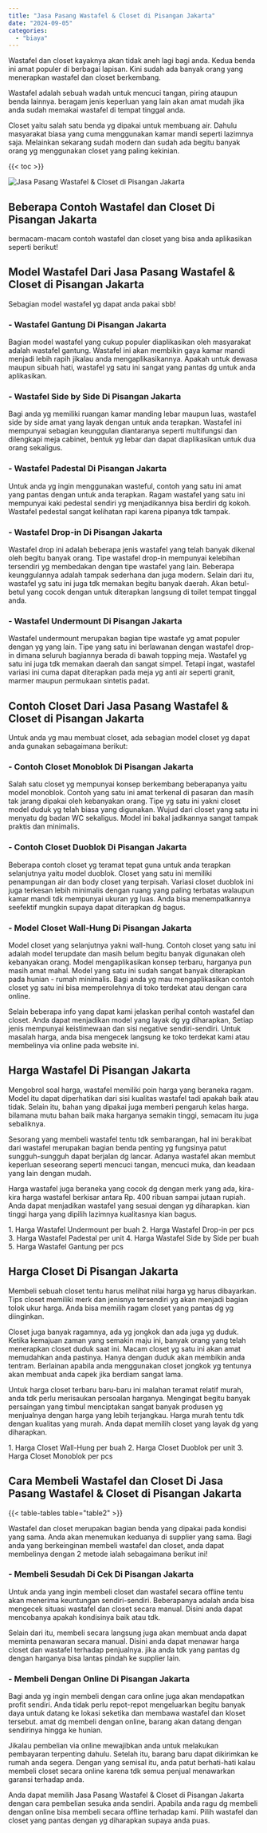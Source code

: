 ```yaml
---
title: "Jasa Pasang Wastafel & Closet di Pisangan Jakarta"
date: "2024-09-05"
categories: 
  - "biaya"
---
```


Wastafel dan closet kayaknya akan tidak aneh lagi bagi anda. Kedua benda ini amat populer di berbagai lapisan. Kini sudah ada banyak orang yang menerapkan wastafel dan closet berkembang.

Wastafel adalah sebuah wadah untuk mencuci tangan, piring ataupun benda lainnya. beragam jenis keperluan yang lain akan amat mudah jika anda sudah memakai wastafel di tempat tinggal anda.

Closet yaitu salah satu benda yg dipakai untuk membuang air. Dahulu masyarakat biasa yang cuma menggunakan kamar mandi seperti lazimnya saja. Melainkan sekarang sudah modern dan sudah ada begitu banyak orang yg menggunakan closet yang paling kekinian.

{{< toc >}}

![Jasa Pasang Wastafel & Closet di Pisangan Jakarta](/images/wastafel-closet-murah51.png)

## Beberapa Contoh Wastafel dan Closet Di Pisangan Jakarta

bermacam-macam contoh wastafel dan closet yang bisa anda aplikasikan seperti berikut!

## Model Wastafel Dari Jasa Pasang Wastafel & Closet di Pisangan Jakarta

Sebagian model wastafel yg dapat anda pakai sbb!

### \- Wastafel Gantung Di Pisangan Jakarta

Bagian model wastafel yang cukup populer diaplikasikan oleh masyarakat adalah wastafel gantung. Wastafel ini akan membikin gaya kamar mandi menjadi lebih rapih jikalau anda mengaplikasikannya. Apakah untuk dewasa maupun sibuah hati, wastafel yg satu ini sangat yang pantas dg untuk anda aplikasikan.

### \- Wastafel Side by Side Di Pisangan Jakarta

Bagi anda yg memiliki ruangan kamar manding lebar maupun luas, wastafel side by side amat yang layak dengan untuk anda terapkan. Wastafel ini mempunyai sebagian keunggulan diantaranya seperti multifungsi dan dilengkapi meja cabinet, bentuk yg lebar dan dapat diaplikasikan untuk dua orang sekaligus.

### \- Wastafel Padestal Di Pisangan Jakarta

Untuk anda yg ingin menggunakan wasteful, contoh yang satu ini amat yang pantas dengan untuk anda terapkan. Ragam wastafel yang satu ini mempunyai kaki pedestal sendiri yg menjadikannya bisa berdiri dg kokoh. Wastafel pedestal sangat kelihatan rapi karena pipanya tdk tampak.

### \- Wastafel Drop-in Di Pisangan Jakarta

Wastafel drop ini adalah beberapa jenis wastafel yang telah banyak dikenal oleh begitu banyak orang. Tipe wastafel drop-in mempunyai kelebihan tersendiri yg membedakan dengan tipe wastafel yang lain. Beberapa keunggulannya adalah tampak sederhana dan juga modern. Selain dari itu, wastafel yg satu ini juga tdk memakan begitu banyak daerah. Akan betul-betul yang cocok dengan untuk diterapkan langsung di toilet tempat tinggal anda.

### \- Wastafel Undermount Di Pisangan Jakarta

Wastafel undermount merupakan bagian tipe wastafe yg amat populer dengan yg yang lain. Tipe yang satu ini berlawanan dengan wastafel drop-in dimana seluruh bagiannya berada di bawah topping meja. Wastafel yg satu ini juga tdk memakan daerah dan sangat simpel. Tetapi ingat, wastafel variasi ini cuma dapat diterapkan pada meja yg anti air seperti granit, marmer maupun permukaan sintetis padat.

## Contoh Closet Dari Jasa Pasang Wastafel & Closet di Pisangan Jakarta

Untuk anda yg mau membuat closet, ada sebagian model closet yg dapat anda gunakan sebagaimana berikut:

### \- Contoh Closet Monoblok Di Pisangan Jakarta

Salah satu closet yg mempunyai konsep berkembang beberapanya yaitu model monoblok. Contoh yang satu ini amat terkenal di pasaran dan masih tak jarang dipakai oleh kebanyakan orang. Tipe yg satu ini yakni closet model duduk yg telah biasa yang digunakan. Wujud dari closet yang satu ini menyatu dg badan WC sekaligus. Model ini bakal jadikannya sangat tampak praktis dan minimalis.

### \- Contoh Closet Duoblok Di Pisangan Jakarta

Beberapa contoh closet yg teramat tepat guna untuk anda terapkan selanjutnya yaitu model duoblok. Closet yang satu ini memiliki penampungan air dan body closet yang terpisah. Variasi closet duoblok ini juga terkesan lebih minimalis dengan ruang yang paling terbatas walaupun kamar mandi tdk mempunyai ukuran yg luas. Anda bisa menempatkannya seefektif mungkin supaya dapat diterapkan dg bagus.

### \- Model Closet Wall-Hung Di Pisangan Jakarta

Model closet yang selanjutnya yakni wall-hung. Contoh closet yang satu ini adalah model terupdate dan masih belum begitu banyak digunakan oleh kebanyakan orang. Model mengaplikasikan konsep terbaru, harganya pun masih amat mahal. Model yang satu ini sudah sangat banyak diterapkan pada hunian - rumah minimalis. Bagi anda yg mau mengaplikasikan contoh closet yg satu ini bisa memperolehnya di toko terdekat atau dengan cara online.

Selain beberapa info yang dapat kami jelaskan perihal contoh wastafel dan closet. Anda dapat menjadikan model yang layak dg yg diharapkan, Setiap jenis mempunyai keistimewaan dan sisi negative sendiri-sendiri. Untuk masalah harga, anda bisa mengecek langsung ke toko terdekat kami atau membelinya via online pada website ini.

## Harga Wastafel Di Pisangan Jakarta

Mengobrol soal harga, wastafel memiliki poin harga yang beraneka ragam. Model itu dapat diperhatikan dari sisi kualitas wastafel tadi apakah baik atau tidak. Selain itu, bahan yang dipakai juga memberi pengaruh kelas harga. bilamana mutu bahan baik maka harganya semakin tinggi, semacam itu juga sebaliknya.

Sesorang yang membeli wastafel tentu tdk sembarangan, hal ini berakibat dari wastafel merupakan bagian benda penting yg fungsinya patut sungguh-sungguh dapat berjalan dg lancar. Adanya wastafel akan membut keperluan seseorang seperti mencuci tangan, mencuci muka, dan keadaan yang lain dengan mudah.

Harga wastafel juga beraneka yang cocok dg dengan merk yang ada, kira-kira harga wastafel berkisar antara Rp. 400 ribuan sampai jutaan rupiah. Anda dapat menjadikan wastafel yang sesuai dengan yg diharapkan. kian tinggi harga yang dipilih lazimnya kualitasnya kian bagus.

1\. Harga Wastafel Undermount per buah 2. Harga Wastafel Drop-in per pcs 3. Harga Wastafel Padestal per unit 4. Harga Wastafel Side by Side per buah 5. Harga Wastafel Gantung per pcs

## Harga Closet Di Pisangan Jakarta

Membeli sebuah closet tentu harus melihat nilai harga yg harus dibayarkan. Tips closet memiliki merk dan jenisnya tersendiri yg akan menjadi bagian tolok ukur harga. Anda bisa memilih ragam closet yang pantas dg yg diinginkan.

Closet juga banyak ragamnya, ada yg jongkok dan ada juga yg duduk. Ketika kemajuan zaman yang semakin maju ini, banyak orang yang telah menerapkan closet duduk saat ini. Macam closet yg satu ini akan amat memudahkan anda pastinya. Hanya dengan duduk akan membikin anda tentram. Berlainan apabila anda menggunakan closet jongkok yg tentunya akan membuat anda capek jika berdiam sangat lama.

Untuk harga closet terbaru baru-baru ini malahan teramat relatif murah, anda tdk perlu merisaukan persoalan harganya. Mengingat begitu banyak persaingan yang timbul menciptakan sangat banyak produsen yg menjualnya dengan harga yang lebih terjangkau. Harga murah tentu tdk dengan kualitas yang murah. Anda dapat memilih closet yang layak dg yang diharapkan.

1\. Harga Closet Wall-Hung per buah 2. Harga Closet Duoblok per unit 3. Harga Closet Monoblok per pcs

## Cara Membeli Wastafel dan Closet Di Jasa Pasang Wastafel & Closet di Pisangan Jakarta

{{< table-tables table="table2" >}}

Wastafel dan closet merupakan bagian benda yang dipakai pada kondisi yang sama. Anda akan menemukan keduanya di supplier yang sama. Bagi anda yang berkeinginan membeli wastafel dan closet, anda dapat membelinya dengan 2 metode ialah sebagaimana berikut ini!

### \- Membeli Sesudah Di Cek Di Pisangan Jakarta

Untuk anda yang ingin membeli closet dan wastafel secara offline tentu akan menerima keuntungan sendiri-sendiri. Beberapanya adalah anda bisa mengecek situasi wastafel dan closet secara manual. Disini anda dapat mencobanya apakah kondisinya baik atau tdk.

Selain dari itu, membeli secara langsung juga akan membuat anda dapat meminta penawaran secara manual. Disini anda dapat menawar harga closet dan wastafel terhadap penjualnya. jika anda tdk yang pantas dg dengan harganya bisa lantas pindah ke supplier lain.

### \- Membeli Dengan Online Di Pisangan Jakarta

Bagi anda yg ingin membeli dengan cara online juga akan mendapatkan profit sendiri. Anda tidak perlu repot-repot mengeluarkan begitu banyak daya untuk datang ke lokasi seketika dan membawa wastafel dan kloset tersebut. amat dg membeli dengan online, barang akan datang dengan sendirinya hingga ke hunian.

Jikalau pembelian via online mewajibkan anda untuk melakukan pembayaran terpenting dahulu. Setelah itu, barang baru dapat dikirimkan ke rumah anda segera. Dengan yang semisal itu, anda patut berhati-hati kalau membeli closet secara online karena tdk semua penjual menawarkan garansi terhadap anda.

Anda dapat memilih Jasa Pasang Wastafel & Closet di Pisangan Jakarta dengan cara pembelian sesuka anda sendiri. Apabila anda ragu dg membeli dengan online bisa membeli secara offline terhadap kami. Pilih wastafel dan closet yang pantas dengan yg diharapkan supaya anda puas.
